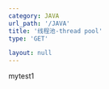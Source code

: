 ```yaml
---
category: JAVA
url_path: '/JAVA'
title: '线程池-thread pool'
type: 'GET'

layout: null
---
```


mytest1
